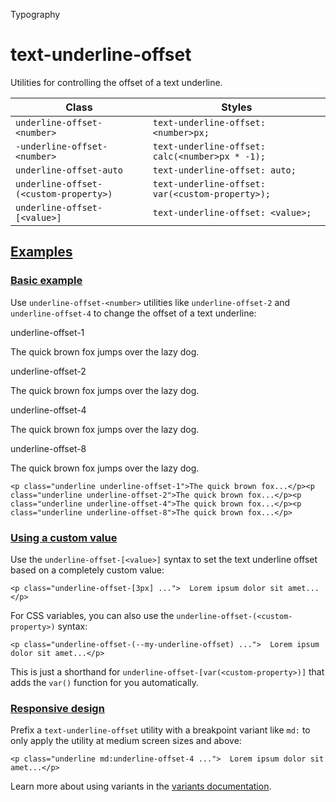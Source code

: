 <!--$-->

<!--/$-->

Typography

# text-underline-offset

Utilities for controlling the offset of a text underline.

| Class                                  | Styles                                           |
| -------------------------------------- | ------------------------------------------------ |
| `underline-offset-<number>`            | `text-underline-offset: <number>px;`             |
| `-underline-offset-<number>`           | `text-underline-offset: calc(<number>px * -1);`  |
| `underline-offset-auto`                | `text-underline-offset: auto;`                   |
| `underline-offset-(<custom-property>)` | `text-underline-offset: var(<custom-property>);` |
| `underline-offset-[<value>]`           | `text-underline-offset: <value>;`                |

## [Examples](#examples)

### [Basic example](#basic-example)

Use `underline-offset-<number>` utilities like `underline-offset-2` and `underline-offset-4` to change the offset of a text underline:

underline-offset-1

The quick brown fox jumps over the lazy dog.

underline-offset-2

The quick brown fox jumps over the lazy dog.

underline-offset-4

The quick brown fox jumps over the lazy dog.

underline-offset-8

The quick brown fox jumps over the lazy dog.

```
<p class="underline underline-offset-1">The quick brown fox...</p><p class="underline underline-offset-2">The quick brown fox...</p><p class="underline underline-offset-4">The quick brown fox...</p><p class="underline underline-offset-8">The quick brown fox...</p>
```

### [Using a custom value](#using-a-custom-value)

Use the<!-- --> `underline-offset-[<value>]` <!-- -->syntax<!-- --> <!-- -->to set the <!-- -->text underline offset<!-- --> based on a completely custom value:

```
<p class="underline-offset-[3px] ...">  Lorem ipsum dolor sit amet...</p>
```

For CSS variables, you can also use the<!-- --> `underline-offset-(<custom-property>)` <!-- -->syntax:

```
<p class="underline-offset-(--my-underline-offset) ...">  Lorem ipsum dolor sit amet...</p>
```

This is just a shorthand for<!-- --> `underline-offset-[var(<custom-property>)]` <!-- -->that adds the `var()` function for you automatically.

### [Responsive design](#responsive-design)

Prefix <!-- -->a<!-- --> `text-underline-offset` utility<!-- --> <!-- -->with a breakpoint variant like `md:` to only apply the utility at <!-- -->medium<!-- --> <!-- -->screen sizes and above:

```
<p class="underline md:underline-offset-4 ...">  Lorem ipsum dolor sit amet...</p>
```

Learn more about using variants in the [variants documentation](/docs/hover-focus-and-other-states).

<!--$-->

<!--/$-->

